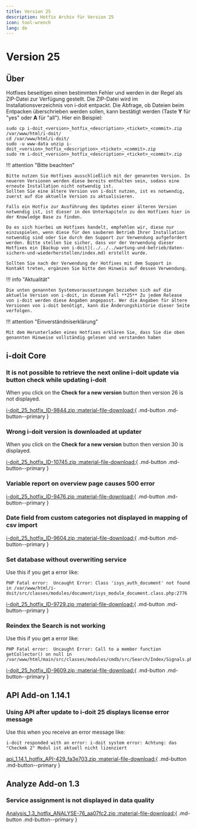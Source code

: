 ```yaml
---
title: Version 25
description: Hotfix Archiv für Version 25
icon: tool-wrench
lang: de
---
```


# Version 25

## Über

Hotfixes beseitigen einen bestimmten Fehler und werden in der Regel als ZIP-Datei zur Verfügung gestellt. Die ZIP-Datei wird im Installationsverzeichnis von i-doit entpackt. Die Abfrage, ob Dateien beim Entpacken überschrieben werden sollen, kann bestätigt werden (Taste **Y** für "yes" oder **A** für "all"). Hier ein Beispiel:

```shell
sudo cp i-doit_<version>_hotfix_<description>_<ticket>_<commit>.zip /var/www/html/i-doit/
cd /var/www/html/i-doit/
sudo -u www-data unzip i-doit_<version>_hotfix_<description>_<ticket>_<commit>.zip
sudo rm i-doit_<version>_hotfix_<description>_<ticket>_<commit>.zip
```

!!! attention "Bitte beachten"

    Bitte nutzen Sie Hotfixes ausschließlich mit der genannten Version. In neueren Versionen werden diese bereits enthalten sein, sodass eine erneute Installation nicht notwendig ist.
    Sollten Sie eine ältere Version von i-doit nutzen, ist es notwendig, zuerst auf die aktuelle Version zu aktualisieren.

    Falls ein Hotfix zur Ausführung des Updates einer älteren Version notwendig ist, ist dieser in den Unterkapiteln zu den Hotfixes hier in der Knowledge Base zu finden.

    Da es sich hierbei um Hotfixes handelt, empfehlen wir, diese nur einzuspielen, wenn diese für den sauberen Betrieb Ihrer Installation notwendig sind oder Sie durch den Support zur Verwendung aufgefordert werden. Bitte stellen Sie sicher, dass vor der Verwendung dieser Hotfixes ein [Backup von i-doit](../../../wartung-und-betrieb/daten-sichern-und-wiederherstellen/index.md) erstellt wurde.

    Sollten Sie nach der Verwendung der Hotfixes mit dem Support in Kontakt treten, ergänzen Sie bitte den Hinweis auf dessen Verwendung.

!!! info "Aktualität"

    Die unten genannten Systemvoraussetzungen beziehen sich auf die aktuelle Version von i-doit, in diesem Fall **25** Zu jedem Release von i-doit werden diese Angaben angepasst. Wer die Angaben für ältere Versionen von i-doit benötigt, kann die Änderungshistorie dieser Seite verfolgen.

!!! attention "Einverständniserklärung"

    Mit dem Herunterladen eines Hotfixes erklären Sie, dass Sie die oben genannten Hinweise vollständig gelesen und verstanden haben

## i-doit Core

### It is not possible to retrieve the next online i-doit update via button check while updating i-doit

When you click on the **Check for a new version** button then version 26 is not displayed.

[i-doit_25_hotfix_ID-9844.zip :material-file-download:](../../../assets/downloads/hotfixes/25/i-doit_25_hotfix_ID-9844.zip){ .md-button .md-button--primary }

### Wrong i-doit version is downloaded at updater

When you click on the **Check for a new version** button then version 30 is displayed.

[i-doit_25_hotfix_ID-10745.zip :material-file-download:](../../../assets/downloads/hotfixes/25/i-doit_25_hotfix_ID-10745.zip){ .md-button .md-button--primary }

### Variable report on overview page causes 500 error

[i-doit_25_hotfix_ID-9476.zip :material-file-download:](../../../assets/downloads/hotfixes/25/i-doit_25_hotfix_ID-9476.zip){ .md-button .md-button--primary }

### Date field from custom categories not displayed in mapping of csv import

[i-doit_25_hotfix_ID-9604.zip :material-file-download:](../../../assets/downloads/hotfixes/25/i-doit_25_hotfix_ID-9604.zip){ .md-button .md-button--primary }

### Set database without overwriting service

Use this if you get a error like:

```
PHP Fatal error:  Uncaught Error: Class 'isys_auth_document' not found in /var/www/html/i-doit/src/classes/modules/document/isys_module_document.class.php:2776
```

[i-doit_25_hotfix_ID-9729.zip :material-file-download:](../../../assets/downloads/hotfixes/25/i-doit_25_hotfix_ID-9729.zip){ .md-button .md-button--primary }

### Reindex the Search is not working

Use this if you get a error like:

```
PHP Fatal error:  Uncaught Error: Call to a member function getCollector() on null in /var/www/html/main/src/classes/modules/cmdb/src/Search/Index/Signals.php:185
```

[i-doit_25_hotfix_ID-9609.zip :material-file-download:](../../../assets/downloads/hotfixes/25/i-doit_25_hotfix_ID-9609.zip){ .md-button .md-button--primary }

## API Add-on 1.14.1

### Using API after update to i-doit 25 displays license error message

Use this when you receive an error message like:

```text
i-doit responded with an error: i-doit system error: Achtung: das "Checkmk 2" Modul ist aktuell nicht lizenziert
```

[api_1.14.1_hotfix_API-429_fa3e703.zip :material-file-download:](../../../assets/downloads/hotfixes/api/api_1.14.1_hotfix_API-429_fa3e703.zip){ .md-button .md-button--primary }

## Analyze Add-on 1.3

### Service assignment is not displayed in data quality

[Analysis_1.3_hotfix_ANALYSE-76_aa07fc2.zip :material-file-download:](../../../assets/downloads/hotfixes/analyze/Analysis_1.3_hotfix_ANALYSE-76_aa07fc2.zip){ .md-button .md-button--primary }
